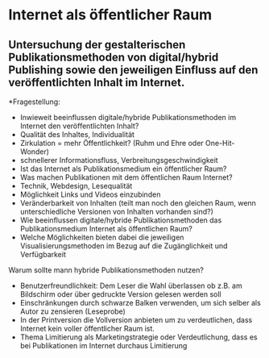# Internet als öffentlicher Raum

## Untersuchung der gestalterischen Publikationsmethoden von digital/hybrid Publishing sowie den jeweiligen Einfluss auf den veröffentlichten Inhalt im Internet.

*Fragestellung:

- Inwieweit beeinflussen digitale/hybride Publikationsmethoden im Internet den veröffentlichten Inhalt?
- Qualität des Inhaltes, Individualität
- Zirkulation = mehr Öffentlichkeit? (Ruhm und Ehre oder One-Hit-Wonder)
- schnellerer Informationsfluss, Verbreitungsgeschwindigkeit
- Ist das Internet als Publikationsmedium ein öffentlicher Raum?
- Was machen Publikationen mit dem öffentlichen Raum Internet?
- Technik, Webdesign, Lesequalität
- Möglichkeit Links und Videos einzubinden
- Veränderbarkeit von Inhalten (teilt man noch den gleichen Raum, wenn unterschiedliche Versionen von Inhalten vorhanden sind?) 
- Wie beeinflussen digitale/hybride Publikationsmethoden das Publikationsmedium Internet als öffentlichen Raum?
- Welche Möglichkeiten bieten dabei die jeweiligen Visualisierungsmethoden im Bezug auf die Zugänglichkeit und Verfügbarkeit


Warum sollte mann hybride Publikationsmethoden nutzen?
- Benutzerfreundlichkeit: Dem Leser die Wahl überlassen ob z.B. am Bildschirm oder über gedruckte Version gelesen werden soll
- Einschränkungen durch schwarze Balken verwenden, um sich selber als Autor zu zensieren (Leseprobe)
- In der Printversion die Vollversion anbieten um zu verdeutlichen, dass Internet kein voller öffentlicher Raum ist.
- Thema Limitierung als Marketingstrategie oder Verdeutlichung, dass es bei Publikationen im Internet durchaus Limitierung 
